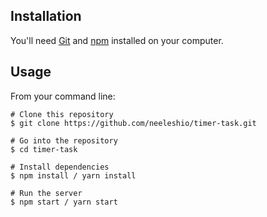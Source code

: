 ## Installation

You'll need [Git](https://git-scm.com) and [npm](http://npmjs.com) installed on your computer.

## Usage

From your command line:

```
# Clone this repository
$ git clone https://github.com/neeleshio/timer-task.git

# Go into the repository
$ cd timer-task

# Install dependencies
$ npm install / yarn install

# Run the server 
$ npm start / yarn start
```